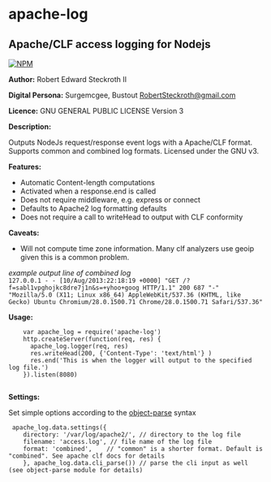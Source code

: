 # apache-log  
## Apache/CLF access logging for Nodejs
  
 [![NPM](https://nodei.co/npm/apache-log.png?downloads=true)](https://nodei.co/npm/apache-log/)

**Author:** Robert Edward Steckroth II

**Digital Persona:** Surgemcgee, Bustout <RobertSteckroth@gmail.com>

**Licence:** GNU GENERAL PUBLIC LICENSE Version 3
 
**Description:**  

Outputs NodeJs request/response event logs with a Apache/CLF format. Supports common and combined log formats. Licensed under the GNU v3.

**Features:**   

* Automatic Content-length computations  
* Activated when a response.end is called
* Does not require middleware, e.g. express or connect
* Defaults to Apache2 log formatting defaults
* Does not require a call to writeHead to output with CLF conformity

**Caveats:**  

* Will not compute time zone information. Many clf analyzers use geoip given this is a common problem.

_example output line of combined log_  
``127.0.0.1 - - [10/Aug/2013:22:18:19 +0000] "GET /?f=sabl1vpghojkc8dre7j1n&s=+yhoo+goog HTTP/1.1" 200 687 "-" "Mozilla/5.0 (X11; Linux x86_64) AppleWebKit/537.36 (KHTML, like Gecko) Ubuntu Chromium/28.0.1500.71 Chrome/28.0.1500.71 Safari/537.36"``

**Usage:**  

````
    var apache_log = require('apache-log')
    http.createServer(function(req, res) {
      apache_log.logger(req, res)
      res.writeHead(200, {'Content-Type': 'text/html'} )
      res.end('This is when the logger will output to the specified log file.') 
    }).listen(8080)
    
````

**Settings:**

Set simple options according to the [object-parse](https://npmjs.org/package/object-parse/) syntax

````
 apache_log.data.settings({
    directory: '/var/log/apache2/', // directory to the log file
    filename: 'access.log', // file name of the log file
    format: 'combined',    // "common" is a shorter format. Default is "combined". See apache clf docs for details
    }, apache_log.data.cli_parse()) // parse the cli input as well (see object-parse module for details)


````


 


